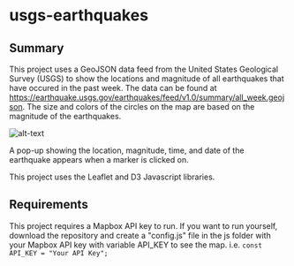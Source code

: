 # usgs-earthquakes


## Summary
This project uses a GeoJSON data feed from the United States Geological Survey (USGS) to show the locations and magnitude of all earthquakes that have occured in the past week. The data can be found at https://earthquake.usgs.gov/earthquakes/feed/v1.0/summary/all_week.geojson. The size and colors of the circles on the map are based on the magnitude of the earthquakes.

![alt-text](https://raw.githubusercontent.com/jonathanpiech/usgs-earthquakes/master/earthquakes1.png "Image of app on startup")

A pop-up showing the location, magnitude, time, and date of the earthquake appears when a marker is clicked on.

This project uses the Leaflet and D3 Javascript libraries.


## Requirements
This project requires a Mapbox API key to run. If you want to run yourself, download the repository and create a "config.js" file in the js folder with your Mapbox API key with variable API_KEY to see the map. i.e.
`const API_KEY = "Your API Key";`